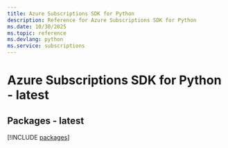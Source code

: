 ```yaml
---
title: Azure Subscriptions SDK for Python
description: Reference for Azure Subscriptions SDK for Python
ms.date: 10/30/2025
ms.topic: reference
ms.devlang: python
ms.service: subscriptions
---
```

# Azure Subscriptions SDK for Python - latest
## Packages - latest
[!INCLUDE [packages](subscriptions-index.md)]